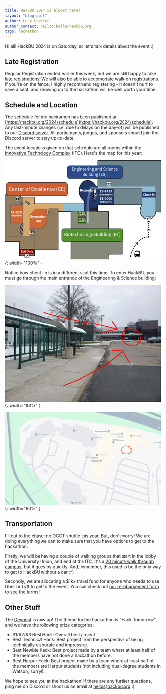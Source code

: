 ```yaml
---
title: HackBU 2024 is almost here!
layout: "blog-post"
author: Lucy Loerker
author_contact: mailto:hello@hackbu.org
tags: hackathon
---
```


Hi all! HackBU 2024 is on Saturday, so let's talk details about the event :)

<!--more-->

## Late Registration

Regular Registration ended earlier this week, but we are still happy to take [late registrations](https://forms.gle/s3Bi82F8LgXc1fj86)! We will also be able to accomodate walk-on registrations. If you're on the fence, I highly recommend registering - it doesn't hurt to save a seat, and showing up to the hackathon will be well worth your time.

## Schedule and Location

The schedule for the hackathon has been published at [https://hackbu.org/2024/schedule](https://hackbu.org/2024/schedule). Any last-minute changes (i.e. due to delays on the day-of) will be published to our [Discord server](/discord). All participants, judges, and sponsors should join the Discord server to stay up-to-date.

The event locations given on that schedule are all rooms within the [Innovative Technology Complex](https://goo.gl/maps/YvZFvfeiAe17bU5x5) (ITC). Here's the map for this year:

![ITC Map Preview](/img/blog/itc_map.png){: width="100%" }

Notice how check-in is in a different spot this time. To enter HackBU, you must go through the main entrance of the Engineering & Science building:

![Check-in Picture](/img/blog/checkin_photo.jpg){: width="80%" }

![Check-in Map](/img/blog/checkin_map.png){: width="80%" }

## Transportation

I'll cut to the chase: no OCCT shuttle this year. But, don't worry! We are doing everything we can to make sure that you have options to get to the hackathon.

Firstly, we will be having a couple of walking groups that start in the lobby of the University Union, and end at the ITC. It's a [20 minute walk through campus](https://maps.app.goo.gl/Eu9ZBKTst54WMidJ7), but it goes by quickly. And, remember, this used to be the only way to get to HackBU without a car :^)

Secondly, we are allocating a $1k+ travel fund for anyone who needs to use Uber or Lyft to get to the event. You can check out [our reimbursement form](https://forms.gle/4SnRseHa3J9Htq5t7) to see the terms!

## Other Stuff

The [Devpost](https://hackbu2024.devpost.com/) is now up! The theme for the hackathon is "Hack Tomorrow", and we have the following prize categories:

- #1/#2/#3 Best Hack: Overall best project.
- Best Technical Hack: Best project from the perspective of being technically elaborate and impressive.
- Best Newbie Hack: Best project made by a team where at least half of the members have not done a hackathon before.
- Best Harpur Hack: Best project made by a team where at least half of the members are Harpur students (not including dual-degree students in Watson, sorry!).

We hope to see you at the hackathon! If there are any further questions, ping me on Discord or shoot us an email at <a href="mailto:hello@hackbu.org">hello@hackbu.org</a> :)
